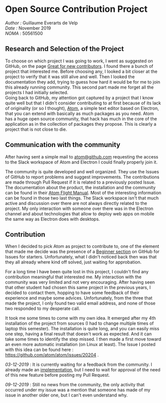 # Open Source Contribution Project
*Author :* Guillaume Everarts de Velp    
*Date :* November 2019    
*NOMA :* 50561500


## Research and Selection of the Project
To choose on which project I was going to work, I went as suggested on GitHub, on the page [Great for new contributors](https://github.com/showcases/great-for-new-contributors).  I found there a bunch of project that interested me.  Before choosing any, I looked a bit closer at the project to verify that it was still alive and well.  Then I looked the documentation they add, trying to guess how hard it would be for me to join this already running community.  This second part made me forget all the projects I had initially selected.  
Going back to GitHub, my attention got captured by a project that I know quite well but that I didn't consider contributing to at first because of its lack of originality (or so I thought), [Atom](https://atom.io), a simple text editor based on Electron, that you can extend with basically as much packages as you need.  Atom has a huge open source community, that hack has much in the core of the application as in the collection of packages they propose.  This is clearly a project that is not close to die.

## Communication with the community
After having sent a simple mail to [atom@github.com](mailto:atom@github.com) requesting the access to the Slack workspace of Atom and Electron I could finally properly join it.

The community is quite developed and well organized.  They use the Issues of GitHub to report problems and suggest improvements.  The contributions are made through Pull Request if it is related to a previously posted Issue.  The documentation about the product, the installation and the community can be found in their [Atom Flight Manual](https://flight-manual.atom.io/).  Most of the interesting information can be found in those two last things.  The Slack workspace isn't that much active and discussion over there are not always directly related to the project.  My only interaction with someone over there was in the  Electron channel and about technologies that allow to deploy web apps on mobile the same way as Electron does with desktops.

## Contribution
When I decided to pick Atom as project to contribute to, one of the element that made me decide was the presence of a [Beginner section](https://github.com/issues?utf8=%E2%9C%93&q=is%3Aopen+is%3Aissue+label%3Abeginner+label%3Ahelp-wanted+user%3Aatom+sort%3Acomments-desc) on GitHub for Issues for starters.  Unfortunately, what I didn't noticed back then was that they all already where kind off solved, just waiting for approbation.

For a long time I have been quite lost in this project, I couldn't find any contribution meaningful that interested me.  My interaction with the community was very limited and not very encouraging.  After having seen that other student had chosen this same project in the previous years, I decided to contact them, hopping to have some feedback of their experience and maybe some advices.  Unfortunately, from the three that made the project, I only found two valid email address, and none of those two responded to my desperate call.

It took me some times to come with my own idea.  It emerged after my 4th installation of the project from sources (I had to change multiple times of laptop this semester).  The installation is quite long, and you can easily miss one step, having a final result that doesn't work as expected.  And it can take some times to identify the step missed.  I then made a first move toward an even more automatic installation (on Linux at least).  The Issue I posted with this idea can be found here : https://github.com/atom/atom/issues/20204 .  

*03-12-2019* : It is currently waiting for a feedback from the community.  I already made an [implementation](https://github.com/geverartsdev/atom/commit/106eefe5105dc8650f6e7f44cb29f06fd7f0dc41), but I need to wait for approval of the need of this new feature before posting my Pull Request.

*09-12-2019* : Still no news from the community, the only activity that occurred under my issue was a mention that someone has made of my issue in another older one, but I can't even understand why.
